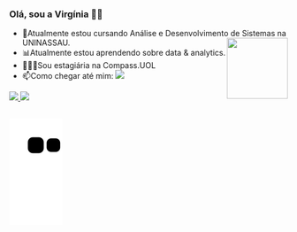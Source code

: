 ### Olá, sou a Virgínia 🌹🌈


- 📖Atualmente estou cursando Análise e Desenvolvimento de Sistemas na UNINASSAU. <img align="right" src="https://media.tenor.com/oNcLtpowoc4AAAAC/lentes-anime.gif" height="110px" width="110px"> 
- 📊Atualmente estou aprendendo sobre data & analytics.
- 👩🏼‍💻Sou estagiária na Compass.UOL  
- 📫Como chegar até mim: 
  <a href="mailto:virginiaroseurr@gmail.com">
  <img src="https://img.shields.io/badge/-Gmail-%23333?style=for-the-badge&logo=gmail&logoColor=white" height="20px">
  </a>
  
<div>
  <a href="https://github.com/VirginiaRoseur">
    
  <img width="41%" src="https://github-readme-stats.vercel.app/api?username=VirginiaRoseur&show_icons=true&theme=radical&include_all_commits=true&count_private=true">
  <img width="45%" src="https://github-readme-stats.vercel.app/api/top-langs/?username=VirginiaRoseur&layout=compact&langs_count=16&theme=radical"/>
  
 </div>
 
 ##
![Snake animation](https://github.com/VirginiaRoseur/VirginiaRoseur/blob/main/github-contribution-grid-snake.svg)
